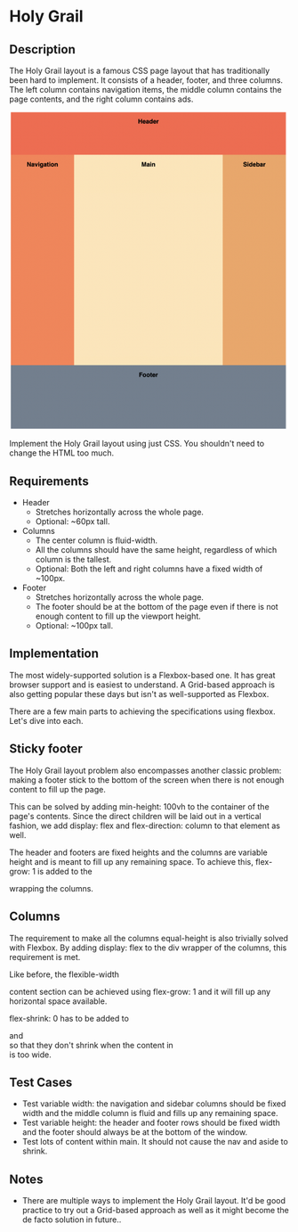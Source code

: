 # Holy Grail

## Description
The Holy Grail layout is a famous CSS page layout that has traditionally been hard to implement. It consists of a header, footer, and three columns. The left column contains navigation items, the middle column contains the page contents, and the right column contains ads.

![holy_grail_illustration](./holy_grail_illustration.png)

Implement the Holy Grail layout using just CSS. You shouldn't need to change the HTML too much.

## Requirements
  * Header
    * Stretches horizontally across the whole page.
    * Optional: ~60px tall.
  * Columns
    * The center column is fluid-width.
    * All the columns should have the same height, regardless of which column is the tallest.
    * Optional: Both the left and right columns have a fixed width of ~100px.
  * Footer
    * Stretches horizontally across the whole page.
    * The footer should be at the bottom of the page even if there is not enough content to fill up the viewport height.
    * Optional: ~100px tall.

## Implementation
The most widely-supported solution is a Flexbox-based one. It has great browser support and is easiest to understand. A Grid-based approach is also getting popular these days but isn't as well-supported as Flexbox.

There are a few main parts to achieving the specifications using flexbox. Let's dive into each.

## Sticky footer
The Holy Grail layout problem also encompasses another classic problem: making a footer stick to the bottom of the screen when there is not enough content to fill up the page.

This can be solved by adding min-height: 100vh to the container of the page's contents. Since the direct children will be laid out in a vertical fashion, we add display: flex and flex-direction: column to that element as well.

The header and footers are fixed heights and the columns are variable height and is meant to fill up any remaining space. To achieve this, flex-grow: 1 is added to the <div> wrapping the columns.

## Columns
The requirement to make all the columns equal-height is also trivially solved with Flexbox. By adding display: flex to the div wrapper of the columns, this requirement is met.

Like before, the flexible-width <main> content section can be achieved using flex-grow: 1 and it will fill up any horizontal space available.

flex-shrink: 0 has to be added to <nav> and <aside> so that they don't shrink when the content in <main> is too wide.

## Test Cases
  * Test variable width: the navigation and sidebar columns should be fixed width and the middle column is fluid and fills up any remaining space.
  * Test variable height: the header and footer rows should be fixed width and the footer should always be at the bottom of the window.
  * Test lots of content within main. It should not cause the nav and aside to shrink.

## Notes
* There are multiple ways to implement the Holy Grail layout. It'd be good practice to try out a Grid-based approach as well as it might become the de facto solution in future..